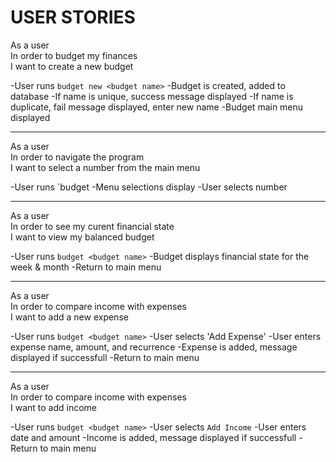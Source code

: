 USER STORIES
============

As a user  
In order to budget my finances  
I want to create a new budget  

  -User runs `budget new <budget name>`
  -Budget is created, added to database
  -If name is unique, success message displayed
  -If name is duplicate, fail message displayed, enter new name
  -Budget main menu displayed

***

As a user  
In order to navigate the program  
I want to select a number from the main menu  

  -User runs `budget <budget name>
  -Menu selections display
  -User selects number

***

As a user  
In order to see my curent financial state  
I want to view my balanced budget  

  -User runs `budget <budget name>`
  -Budget displays financial state for the week & month
  -Return to main menu

***

As a user  
In order to compare income with expenses  
I want to add a new expense  

  -User runs `budget <budget name>`
  -User selects 'Add Expense'
  -User enters expense name, amount, and recurrence
  -Expense is added, message displayed if successfull
  -Return to main menu

***

As a user  
In order to compare income with expenses  
I want to add income  

  -User runs `budget <budget name>`
  -User selects `Add Income`
  -User enters date and amount
  -Income is added, message displayed if successfull
  -Return to main menu
